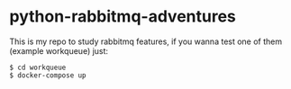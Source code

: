 # python-rabbitmq-adventures

This is my repo to study rabbitmq features, if you wanna test one of them (example workqueue) just:

    $ cd workqueue
    $ docker-compose up